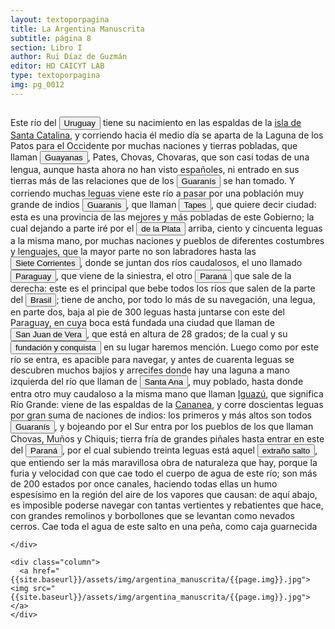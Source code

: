 ```yaml
---
layout: textoporpagina
title: La Argentina Manuscrita
subtitle: página 8
section: Libro I
author: Rui Díaz de Guzmán
editor: HD CAICYT LAB
type: textoporpagina
img: pg_0012
---
```


<div class="row">
    <div class="column">

Este río del <button class="balloon" data-balloon-pos="up" data-balloon-length="large" data-balloon="El el Río Uruguay">Uruguay</button> tiene su nacimiento en las espaldas de la <a href="https://recogito.pelagios.org/document/wzqxhk0h3vpikm/part/1/edit#059610a8-318c-4897-96fb-fd624f572927" target="_blank">isla de Santa Catalina</a>, y corriendo hacia él medio día se aparta de la Laguna de los Patos para el Occidente por muchas naciones y tierras pobladas, que llaman <button class="balloon" data-balloon-pos="up" data-balloon-length="large" data-balloon="Sería uno de los nombres que recibieron los nativos Kaigang y puede identificárselos con la tradición Taquara, constructures de asentamientos bajo nivel. Eran parte del grupo lingüístico gé, que se extendía en el Brasil entre la costa (ocupada por tupíes) y las áreas del interior (hasta las tierras ocupadas por los guaraníes) . Bibliografía:  Schmitz, Pedro Ignácio; Basile Becker, Ítala Irene, &quot;Os Primitivos Engenheiros do Planalto esuas Estruturas Subterrâneas: a tradição Taquara&quot;, en">Guayanas</button>, Pates, Chovas, Chovaras, que son casi todas de una lengua, aunque hasta ahora no han visto españoles, ni entrado en sus tierras más de las relaciones que de los <button class="balloon" data-balloon-pos="up" data-balloon-length="large" data-balloon="Refiere a Los guaraníes o avá, según su autodenominación étnica original (que significa &quot;ser humano&quot;), son un grupo de pueblos indígenas suramericanos que se ubican geográficamente en Paraguay, noreste de Argentina (en ciertas zonas de provincias de la Región del Litoral),​ sur y suroeste de Brasil (en los estados de Río Grande del Sur, Santa Catarina, Paraná y Mato Grosso del Sur) y sureste de Bolivia (en los departamentos de Tarija, Santa Cruz y Chuquisaca) y norte de Uruguay.El muy ">Guaranís</button> se han tomado. Y corriendo muchas leguas viene este río a pasar por una población muy grande de indios <button class="balloon" data-balloon-pos="up" data-balloon-length="large" data-balloon="Refiere a Los guaraníes o avá, según su autodenominación étnica original (que significa &quot;ser humano&quot;), son un grupo de pueblos indígenas suramericanos que se ubican geográficamente en Paraguay, noreste de Argentina (en ciertas zonas de provincias de la Región del Litoral),​ sur y suroeste de Brasil (en los estados de Río Grande del Sur, Santa Catarina, Paraná y Mato Grosso del Sur) y sureste de Bolivia (en los departamentos de Tarija, Santa Cruz y Chuquisaca) y norte de Uruguay.El muy ">Guaranís</button>, que llaman <button class="balloon" data-balloon-pos="up" data-balloon-length="large" data-balloon="Los tapés constituían una parcialidad guaraní que habitaba en los territorios  de lo que hoy constituye el estado brasileño de Río Grande Do Sul. Bibliografía: Susnik, Branislava, El rol de los indígenas en la formación y en la vivencia del Paraguay. Tomo I, Asunción, Universo, 1982, pp. 49-50.">Tapes</button>, que quiere decir ciudad: esta es una provincia de las mejores y más pobladas de este Gobierno; la cual dejando a parte iré por el <a href="https://recogito.pelagios.org/document/wzqxhk0h3vpikm/part/1/edit#04386b1e-c314-4641-ad31-7ae02300ec01" target="_blank"><button class="balloon" data-balloon-pos="up" data-balloon-length="large" data-balloon="Río de la Plata">de la Plata</button></a> arriba, ciento y cincuenta leguas a la misma mano, por muchas naciones y pueblos de diferentes costumbres y lenguajes, que la mayor parte no son labradores hasta las <a href="https://recogito.pelagios.org/document/wzqxhk0h3vpikm/part/1/edit#837cb49d-80d1-459e-9a71-0a8b8ddf3794" target="_blank"><button class="balloon" data-balloon-pos="up" data-balloon-length="large" data-balloon="Se refiere a la confluencia de los ríos Paraná y Paraguay, en la zona en donde fue asentada la ciudad de Corrientes.">Siete Corrientes</button></a>, donde se juntan dos ríos caudalosos, el uno llamado <button class="balloon" data-balloon-pos="up" data-balloon-length="large" data-balloon="El actual río Paraguay.">Paraguay</button>, que viene de la siniestra, el otro <a href="https://recogito.pelagios.org/document/wzqxhk0h3vpikm/part/1/edit#201c1d48-c913-4caa-8180-1a0fe454d82d" target="_blank"><button class="balloon" data-balloon-pos="up" data-balloon-length="large" data-balloon="Se refiere al Río Paraná.">Paraná</button></a> que sale de la derecha: este es el principal que bebe todos los ríos que salen de la parte del <a href="https://recogito.pelagios.org/document/wzqxhk0h3vpikm/part/1/edit#79fcb527-6d07-4b71-9a53-87df6b3147ef" target="_blank"><button class="balloon" data-balloon-pos="up" data-balloon-length="large" data-balloon="La costa de lo que hoy es territorio brasileño fue el primer punto al que llegaron los europeos en América del Sur. La primera expedición que exploró la región fue un desprendimiento de la flota portuguesa que Vasco da Gama (c. 1460-1524) llevaba hacia oriente. Las naves dirigidas por Pedro Álvarez de Cabral (1467-1520) se alejaron excesivamente de la costa de África y terminaron en el extremo sur de actual territorio del Estado de Bahía, en que el permanecieron entre abril y mayo del año 1500. ">Brasil</button></a>; tiene de ancho, por todo lo más de su navegación, una legua, en parte dos, baja al pie de 300 leguas hasta juntarse con este del Paraguay, en cuya boca está fundada una ciudad que llaman de <a href="https://recogito.pelagios.org/document/wzqxhk0h3vpikm/part/1/edit#239e4b34-e20b-415d-b9bc-e9a9f33a6467" target="_blank"><button class="balloon" data-balloon-pos="up" data-balloon-length="large" data-balloon="Este es el antiguo nombre de la ciudad de Corrientes, fundada en 1588.">San Juan de Vera</button></a>, que está en altura de 28 grados; de la cual y su <button class="balloon" data-balloon-pos="up" data-balloon-length="large" data-balloon="Se refiere a la fundación de la ciudad de Corrientes por el adelantado Juan Torres de Vera y Aragón, junto a Alonso de Vera y Aragón y Hernando Arias de Saavedra.">fundación y conquista</button> en su lugar haremos mención. Luego como por este río se entra, es apacible para navegar, y antes de cuarenta leguas se descubren muchos bajíos y arrecifes donde hay una laguna a mano izquierda del río que llaman de <a href="https://recogito.pelagios.org/document/wzqxhk0h3vpikm/part/1/edit#7d00f21d-0047-4928-b34c-dfb26890008d" target="_blank"><button class="balloon" data-balloon-pos="up" data-balloon-length="large" data-balloon="Este puerto había sido establecido por la expedición de Sebastián Caboto gracias a la guía del náufrago y lengua Francisco del Puerto.">Santa Ana</button></a>, muy poblado, hasta donde entra otro muy caudaloso a la misma mano que llaman <a href="https://recogito.pelagios.org/document/wzqxhk0h3vpikm/part/1/edit#5e111a99-ab54-41a7-81c4-64f0cfcd5d1b" target="_blank">Iguazú</a>, que significa Río Grande: viene de las espaldas de la <a href="https://recogito.pelagios.org/document/wzqxhk0h3vpikm/part/1/edit#047d602a-889a-4e4d-8416-5f5a2203582a" target="_blank">Cananea</a>, y corre doscientas leguas por gran suma de naciones de indios: los primeros y más altos son todos <button class="balloon" data-balloon-pos="up" data-balloon-length="large" data-balloon="Refiere a Los guaraníes o avá, según su autodenominación étnica original (que significa &quot;ser humano&quot;), son un grupo de pueblos indígenas suramericanos que se ubican geográficamente en Paraguay, noreste de Argentina (en ciertas zonas de provincias de la Región del Litoral),​ sur y suroeste de Brasil (en los estados de Río Grande del Sur, Santa Catarina, Paraná y Mato Grosso del Sur) y sureste de Bolivia (en los departamentos de Tarija, Santa Cruz y Chuquisaca) y norte de Uruguay.El muy ">Guaranís</button>, y bojeando por el Sur entra por los pueblos de los que llaman Chovas, Muños y Chiquis; tierra fría de grandes piñales hasta entrar en este del <a href="https://recogito.pelagios.org/document/wzqxhk0h3vpikm/part/1/edit#20534454-488e-4f88-99e2-882e05e53b08" target="_blank"><button class="balloon" data-balloon-pos="up" data-balloon-length="large" data-balloon="Se refiere al Río Paraná.">Paraná</button></a>, por el cual subiendo treinta leguas está aquel <a href="https://recogito.pelagios.org/document/wzqxhk0h3vpikm/part/1/edit#e95c2daf-e08e-47d9-8125-ac4dae725ca8" target="_blank"><button class="balloon" data-balloon-pos="up" data-balloon-length="large" data-balloon="Se refiere a la cataratas del Iguazú.">extraño salto</button></a>, que entiendo ser la más maravillosa obra de naturaleza que hay, porque la furia y velocidad con que cae todo el cuerpo de agua de este río; son más de 200 estados por once canales, haciendo todas ellas un humo espesísimo en la región del aire de los vapores que causan: de aquí abajo, es imposible poderse navegar con tantas vertientes y rebatientes que hace, con grandes remolinos y borbollones que se levantan como nevados cerros. Cae toda el agua de este salto en una peña, como caja guarnecida

    </div>

    <div class="column">
      <a href="{{site.baseurl}}/assets/img/argentina_manuscrita/{{page.img}}.jpg"><img src="{{site.baseurl}}/assets/img/argentina_manuscrita/{{page.img}}.jpg"></a>
    </div>
</div>